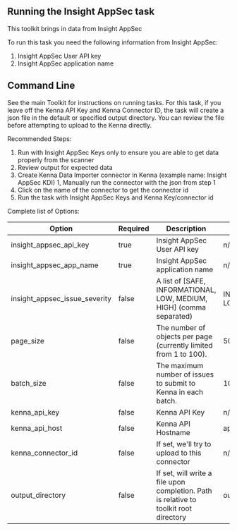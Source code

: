 ## Running the Insight AppSec task

This toolkit brings in data from Insight AppSec

To run this task you need the following information from Insight AppSec:

1. Insight AppSec User API key
1. Insight AppSec application name

## Command Line

See the main Toolkit for instructions on running tasks. For this task, if you leave off the Kenna API Key and Kenna Connector ID, the task will create a json file in the default or specified output directory. You can review the file before attempting to upload to the Kenna directly.

Recommended Steps:

1. Run with Insight AppSec Keys only to ensure you are able to get data properly from the scanner
1. Review output for expected data
1. Create Kenna Data Importer connector in Kenna (example name: Insight AppSec KDI)
1, Manually run the connector with the json from step 1
1. Click on the name of the connector to get the connector id
1. Run the task with Insight AppSec Keys and Kenna Key/connector id

Complete list of Options:

| Option | Required | Description | default |
| --- | --- | --- | --- |
| insight_appsec_api_key | true | Insight AppSec User API key | n/a |
| insight_appsec_app_name | true | Insight AppSec application name | n/a |
| insight_appsec_issue_severity | false | A list of [SAFE, INFORMATIONAL, LOW, MEDIUM, HIGH] (comma separated) | INFORMATIONAL, LOW, MEDIUM, HIGH |
| page_size | false | The number of objects per page (currently limited from 1 to 100). | 500 |
| batch_size | false | The maximum number of issues to submit to Kenna in each batch. | 100 |
| kenna_api_key | false | Kenna API Key | n/a |
| kenna_api_host | false | Kenna API Hostname | api.kennasecurity.com |
| kenna_connector_id | false | If set, we'll try to upload to this connector | n/a |
| output_directory | false | If set, will write a file upon completion. Path is relative to toolkit root directory | output/insight_appsec |

